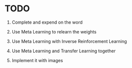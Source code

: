 # TODO

1. Complete and expend on the word

2. Use Meta Learning to relearn the weights

4. Use Meta Learning with Inverse Reinforcement Learning

5. Use Meta Learning and Transfer Learning together

6. Implement it with images
